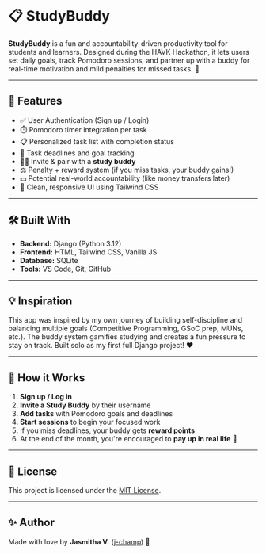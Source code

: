 # 📋 StudyBuddy

**StudyBuddy** is a fun and accountability-driven productivity tool for students and learners. Designed during the HAVK Hackathon, it lets users set daily goals, track Pomodoro sessions, and partner up with a buddy for real-time motivation and mild penalties for missed tasks. 🌱

---

## 🚀 Features

* ✅ User Authentication (Sign up / Login)
* ⏱️ Pomodoro timer integration per task
* 📋 Personalized task list with completion status
* 🌟 Task deadlines and goal tracking
* 👯‍♀️ Invite & pair with a **study buddy**
* ⚖️ Penalty + reward system (if you miss tasks, your buddy gains!)
* 💵 Potential real-world accountability (like money transfers later)
* 🌈 Clean, responsive UI using Tailwind CSS

---

## 🛠 Built With

* **Backend:** Django (Python 3.12)
* **Frontend:** HTML, Tailwind CSS, Vanilla JS
* **Database:** SQLite
* **Tools:** VS Code, Git, GitHub

---

## 💡 Inspiration

This app was inspired by my own journey of building self-discipline and balancing multiple goals (Competitive Programming, GSoC prep, MUNs, etc.). The buddy system gamifies studying and creates a fun pressure to stay on track. Built solo as my first full Django project! ❤️

---

## 🧹 How it Works

1. **Sign up / Log in**
2. **Invite a Study Buddy** by their username
3. **Add tasks** with Pomodoro goals and deadlines
4. **Start sessions** to begin your focused work
5. If you miss deadlines, your buddy gets **reward points**
6. At the end of the month, you're encouraged to **pay up in real life** 💸

---

## 🏑️ License

This project is licensed under the [MIT License](LICENSE).

---

## ✨ Author

Made with love by **Jasmitha V.** ([j-champ](https://github.com/j-champ)) 💙
